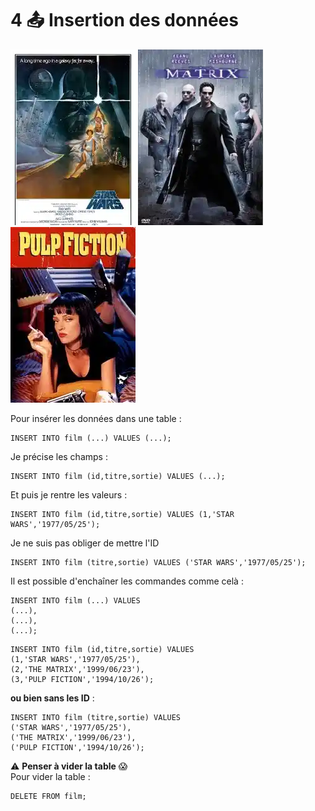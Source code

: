 # 4 :outbox_tray: Insertion des données
![star](../img/04/star.webp)
![matrix](../img/04/matrix.webp)
![pulp](../img/04/pulp.webp)


Pour insérer les données dans une table :
```mysql
INSERT INTO film (...) VALUES (...);
```

Je précise les champs :
```mysql
INSERT INTO film (id,titre,sortie) VALUES (...);
```
Et puis je rentre les valeurs :
```mysql
INSERT INTO film (id,titre,sortie) VALUES (1,'STAR WARS','1977/05/25');
```

Je ne suis pas obliger de mettre l'ID
```mysql
INSERT INTO film (titre,sortie) VALUES ('STAR WARS','1977/05/25');
```

Il est possible d'enchaîner les commandes comme celà :

```mysql
INSERT INTO film (...) VALUES
(...),
(...),
(...);
```

```mysql
INSERT INTO film (id,titre,sortie) VALUES
(1,'STAR WARS','1977/05/25'),
(2,'THE MATRIX','1999/06/23'),
(3,'PULP FICTION','1994/10/26');
```
**ou bien sans les ID** :
```mysql
INSERT INTO film (titre,sortie) VALUES
('STAR WARS','1977/05/25'),
('THE MATRIX','1999/06/23'),
('PULP FICTION','1994/10/26');
```

:warning: **Penser à vider la table** :scream:  
Pour vider la table :
```mysql
DELETE FROM film;
```
